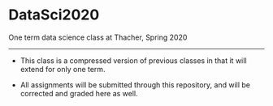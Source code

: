 # DataSci2020

One term data science class at Thacher, Spring 2020

----------------------------------------------------------------------

 - This class is a compressed version of previous classes in that it 
   will extend for only one term.

 - All assignments will be submitted through this repository, and will
   be corrected and graded here as well. 